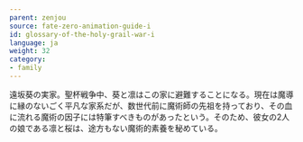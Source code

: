 ```yaml
---
parent: zenjou
source: fate-zero-animation-guide-i
id: glossary-of-the-holy-grail-war-i
language: ja
weight: 32
category:
- family
---
```


遠坂葵の実家。聖杯戦争中、葵と凛はこの家に避難することになる。現在は魔導に縁のないごく平凡な家系だが、数世代前に魔術師の先祖を持っており、その血に流れる魔術の因子には特筆すべきものがあったという。そのため、彼女の2人の娘である凛と桜は、途方もない魔術的素養を秘めている。
